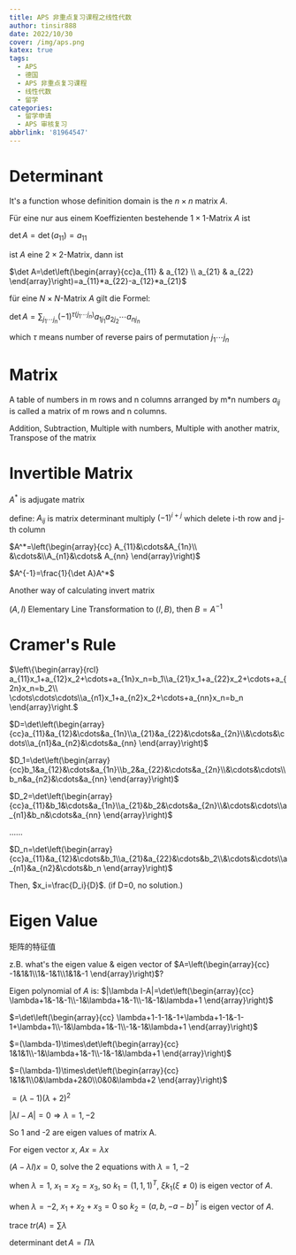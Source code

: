 ```yaml
---
title: APS 非重点复习课程之线性代数
author: tinsir888
date: 2022/10/30
cover: /img/aps.png
katex: true
tags:
  - APS
  - 德国
  - APS 非重点复习课程
  - 线性代数
  - 留学
categories:
  - 留学申请
  - APS 审核复习
abbrlink: '81964547'
---
```


# Determinant

It's a function whose definition domain is the $n\times n$ matrix $A$.

Für eine nur aus einem Koeffizienten bestehende $1\times1$-Matrix $A$ ist

$\det A=\det(a_{11})=a_{11}$

ist $A$ eine $2\times 2$-Matrix, dann ist

$\det A=\det\left(\begin{array}{cc}a_{11} & a_{12} \\ a_{21} & a_{22} \end{array}\right)=a_{11}*a_{22}-a_{12}*a_{21}$

für eine $N\times N$-Matrix $A$ gilt die Formel:

$\det A=\sum_{j_1\cdots j_n}(-1)^{\tau(j_1\cdots j_n)}a_{1j_1}a_{2j_2}\cdots a_{nj_n}$

which $\tau$ means number of reverse pairs of permutation $j_1\cdots j_n$

# Matrix

A table of numbers in m rows and n columns arranged by m*n numbers $a_{ij}$ is called a matrix of m rows and n columns.

Addition, Subtraction, Multiple with numbers, Multiple with another matrix, Transpose of the matrix

# Invertible Matrix

$A^*$ is adjugate matrix

define: $A_{ij}$ is matrix determinant multiply $(-1)^{i+j}$ which delete i-th row and j-th column

$A^*=\left(\begin{array}{cc} A_{11}&\cdots&A_{1n}\\ &\cdots&\\A_{n1}&\cdots& A_{nn} \end{array}\right)$

$A^{-1}=\frac{1}{\det A}A^*$

Another way of calculating invert matrix

$(A,I)$ Elementary Line Transformation to $(I,B)$, then $B=A^{-1}$

# Cramer's Rule

$\left\{\begin{array}{rcl} a_{11}x_1+a_{12}x_2+\cdots+a_{1n}x_n=b_1\\a_{21}x_1+a_{22}x_2+\cdots+a_{2n}x_n=b_2\\ \cdots\cdots\cdots\\a_{n1}x_1+a_{n2}x_2+\cdots+a_{nn}x_n=b_n \end{array}\right.$

$D=\det\left(\begin{array}{cc}a_{11}&a_{12}&\cdots&a_{1n}\\a_{21}&a_{22}&\cdots&a_{2n}\\&\cdots&\cdots\\a_{n1}&a_{n2}&\cdots&a_{nn} \end{array}\right)$

$D_1=\det\left(\begin{array}{cc}b_1&a_{12}&\cdots&a_{1n}\\b_2&a_{22}&\cdots&a_{2n}\\&\cdots&\cdots\\b_n&a_{n2}&\cdots&a_{nn} \end{array}\right)$

$D_2=\det\left(\begin{array}{cc}a_{11}&b_1&\cdots&a_{1n}\\a_{21}&b_2&\cdots&a_{2n}\\&\cdots&\cdots\\a_{n1}&b_n&\cdots&a_{nn} \end{array}\right)$

......

$D_n=\det\left(\begin{array}{cc}a_{11}&a_{12}&\cdots&b_1\\a_{21}&a_{22}&\cdots&b_2\\&\cdots&\cdots\\a_{n1}&a_{n2}&\cdots&b_n \end{array}\right)$

Then, $x_i=\frac{D_i}{D}$. (if D=0, no solution.)

# Eigen Value

矩阵的特征值

z.B. what's the eigen value & eigen vector of $A=\left(\begin{array}{cc} -1&1&1\\1&-1&1\\1&1&-1 \end{array}\right)$?

Eigen polynomial of $A$ is: $|\lambda I-A|=\det\left(\begin{array}{cc} \lambda+1&-1&-1\\-1&\lambda+1&-1\\-1&-1&\lambda+1 \end{array}\right)$

$=\det\left(\begin{array}{cc} \lambda+1-1-1&-1+\lambda+1-1&-1-1+\lambda+1\\-1&\lambda+1&-1\\-1&-1&\lambda+1 \end{array}\right)$

$=(\lambda-1)\times\det\left(\begin{array}{cc} 1&1&1\\-1&\lambda+1&-1\\-1&-1&\lambda+1 \end{array}\right)$

$=(\lambda-1)\times\det\left(\begin{array}{cc} 1&1&1\\0&\lambda+2&0\\0&0&\lambda+2 \end{array}\right)$

$=(\lambda-1)(\lambda+2)^2$

$|\lambda I-A|=0\Rightarrow\lambda=1,-2$

So 1 and -2 are eigen values of matrix A.

For eigen vector $x$, $Ax=\lambda x$

$(A-\lambda I)x=0$, solve the 2 equations with $\lambda=1,-2$

when $\lambda=1$, $x_1=x_2=x_3$, so $k_1=(1,1,1)^T$, $\xi k_1(\xi\neq0)$ is eigen vector of $A$.

when $\lambda=-2$, $x_1+x_2+x_3=0$ so $k_2=(a,b,-a-b)^T$ is eigen vector of $A$.

trace $tr(A)=\sum\lambda$

determinant $\det A=\Pi\lambda$